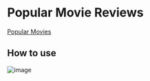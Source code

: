 # Popular Movie Reviews
[Popular Movies](https://draggable-analog-clock.vercel.app/)

## How to use
![image](https://user-images.githubusercontent.com/64318804/167355649-49468b57-d82b-424d-8cf0-29e8536034c5.png)


